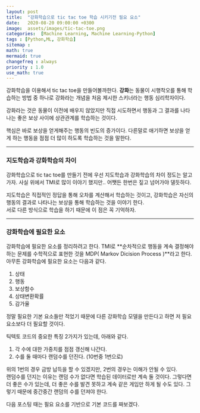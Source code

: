 ```yaml
---
layout: post
title:  "강화학습으로 tic tac toe 학습 시키기전 필요 요소"
date:   2020-08-20 09:00:00 +0300
image:  assets/images/tic-tac-toe.png
categories:  [Machine Learning, Machine Learning-Python]
tags : [Python,ML, 강화학습]
sitemap :
math: true
mermaid: true
changefreq : always
priority : 1.0
use_math: true
---
```


강화학습을 이용해서 tic tac toe을 만들어볼까한다. 
**강화**는 동물이 시행착오를 통해 학습하는 방법 중 하나로 강화라는 개념을 처음 제시한 스키너라는 행동 심리학자이다.  

강화라는 것은 동물이 이전에 배우지 않았지만 직접 시도하면서 행동과 그 결과를 나타나는 좋은 보상 사이에 상관관계를 학습하는 것이다.  

핵심은 바로 보상을 얻게해주는 행동의 빈도의 증가이다. 다른말로 애기하면 보상을 얻게 하는 행동을 점점 더 많이 하도록 학습하는 것을 말한다.


---------------

### 지도학습과 강화학습의 차이

강화학습으로 tic tac toe를 만들기 전에 우선 지도학습과 강화학습의 차이 정도는 알고 가자. 사실 위에서 TMI로 많이 이야기 했지만.. 어쨋든 한번은 짚고 넘어가야 댈듯하다.  

지도학습은 직접적인 정답을 통해 오차를 계산해서 학습하는 것이고, 강화학습은 자신의 행동의 결과로 나타나는 보상을 통해 학습하는 것을 이야기 한다.   
서로 다른 방식으로 학습을 하기 때문에 이 점은 꼭 기억하자.

-------------

### 강화학습에 필요한 요소


강화학습에 필요한 요소를 정리하려고 한다. TMI로 **순차적으로 행동을 계속 결정해야하는 문제를 수학적으로 표현한 것을 MDP( Markov Dicision Process )**라고 한다. 아무튼 강화학습에 필요한 요소는 다음과 같다.

1. 상태
2. 행동
3. 보상함수
4. 상태변환확률
5. 감가율

정말 필요한 기본 요소들만 적었기 때문에 다른 강화학습 모델을 만든다고 하면 저 필요 요소보다 더 필요할 것이다.  


틱텍토 코드의 중요한 특징 2가지가 있는데, 아래와 같다.

1. 각 수에 대한 가중치를 점점 갱신해 나간다.
2. 수를 둘 때마다 랜덤수를 던진다. (10번중 1번으로)


위의 1번의 경우 금방 납득을 할 수 있겠지만, 2번의 경우는 이해가 안될 수 있다.  
랜덤수를 던지는 이유는 랜덤 수가 없다면 학습된 데이터로만 계속 둘 것이다. 그렇다면 더 좋은 수가 있는데, 더 좋은 수를 발견 못하고 계속 같은 게임만 하게 될 수도 있다. 그렇기 때문에 중간중간 랜덤의 수를 던져야 한다. 

다음 포스팅 때는 필요 요소를 기반으로 기본 코드를 짜보겠다. 


